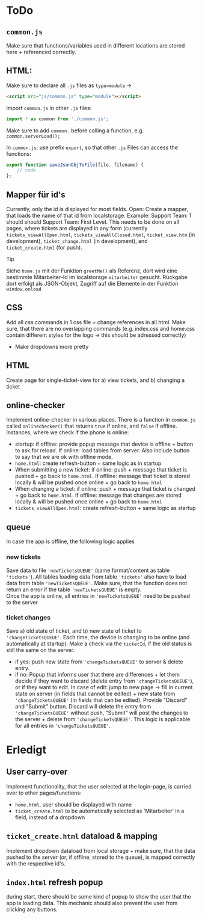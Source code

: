 # ToDo


## `common.js`
Make sure that functions/variables used in different locations are stored here + referenced correctly.


## HTML:
Make sure to declare all `.js` files as `type=module` ->
```html
<script src="js/common.js" type="module"></script>
```

Import `common.js` in other `.js` files:
```javascript
import * as common from './common.js';
```
Make sure to add `common.` before calling a function, e.g. `common.serverLoad();`

In `common.js`: use prefix `export`, so that other `.js` Files can access the functions:
```javascript
export function saveJsonObjToFile(file, filename) {
    // code
};
```

## Mapper für id's
Currently, only the id is displayed for most fields. Open: Create a mapper, that loads the name of that id from localstorage. Example: Support Team: 1 should should Support Team: First Level. This needs to be done on all pages, where tickets are displayed in any form (currently `tickets_viewAllOpen.html`, `tickets_viewAllClosed.html`, `ticket_view.htm` (in development), `ticket_change.html` (in development), and `ticket_create.html` (for push).
> [!TIP]
> Siehe `home.js` mit der Funktion `greetMe()` als Referenz, dort wird eine bestimmte Mitarbeiter-Id im localstorage `mitarbeiter` gesucht. Rückgabe dort erfolgt als JSON-Objekt, Zugriff auf die Elemente in der Funktion `window.onload`


## CSS
Add all css commands in 1 css file + change references in all html. Make sure, that there are no overlapping commands (e.g. index.css and home.css contain different styles for the logo -> this should be adressed correctly)
- Make dropdowns more pretty


## HTML
Create page for single-ticket-view for a) view tickets, and b) changing a ticket


## online-checker
Implement online-checker in various places. There is a function in `common.js` called `onlinechecker()` that returns `true` if online, and `false` if offline.<br>
Instances, where we check if the phone is online:
- startup: if offline: provide popup message that device is offline + button to ask for reload. If online: load tables from server. Also include button to say that we are ok with offline mode.
- `home.html`: create refresh-button + same logic as in startup
- When submitting a new ticket: if online: push + message that ticket is pushed + go back to `home.html`. If offline: message that ticket is stored locally & will be pushed once online + go back to `home.html`
- When changing a ticket: if online: push + message that ticket is changed + go back to `home.html`. If offline: message that changes are stored locally & will be pushed once online + go back to `home.html`
- `tickets_viewAllOpen.html`: create refresh-button + same logic as startup


## queue
In case the app is offline, the following logic applies
### new tickets
Save data to file `'newTicketsQUEUE'` (same format/content as table `'tickets'`). All tables loading data from table `'tickets'` also have to load data from table `'newTicketsQUEUE'`. Make sure, that the function does not return an error if the table `'newTicketsQUEUE'` is empty.<br>
Once the app is online, all entries in `'newTicketsQUEUE'` need to be pushed to the server

### ticket changes
Save a) old state of ticket, and b) new state of ticket to `'changeTicketsQUEUE'`. Each time, the device is changing to be online (and automatically at startup): Make a check via the `ticketId`, if the old status is still the same on the server.
- if yes: push new state from `'changeTicketsQUEUE'` to server & delete entry.
- if no: Popup that informs user that there are differences + let them decide if they want to discard (delete entry from `'changeTicketsQUEUE'`), or if they want to edit. In case of edit: jump to new page -> fill in current state on server (in fields that cannot be edited) + new state from `'changeTicketsQUEUE'` (in fields that can be edited). Provide "Discard" and "Submit" button. Discard will delete the entry from `'changeTicketsQUEUE'` without push, "Submit" will post the changes to the server + delete from `'changeTicketsQUEUE'`.
This logic is applicable for all entries in `'changeTicketsQUEUE'`.


# Erledigt
## User carry-over
Implement functionality, that the user selected at the login-page, is carried over to other pages/functions:
- `home.html`, user should be displayed with name
- `ticket_create.html` to be automatically selected as 'Mitarbeiter' in a field, instead of a dropdown

## `ticket_create.html` dataload & mapping
Implement dropdown dataload from local storage + make sure, that the data pushed to the server (or, if offline, stored to the queue), is mapped correctly with the respective id's.

## `index.html` refresh popup
during start, there should be some kind of popup to show the user that the app is loading data. This mechanic should also prevent the user from clicking any buttons.
